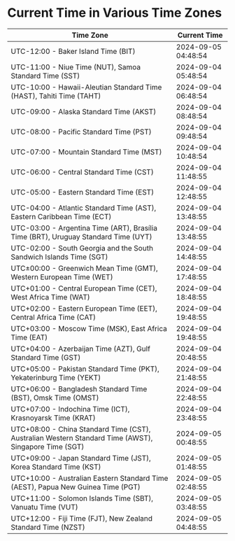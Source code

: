 # Current Time in Various Time Zones

| Time Zone | Current Time |
|-----------|--------------|
| UTC-12:00 - Baker Island Time (BIT) | 2024-09-05 04:48:54 |
| UTC-11:00 - Niue Time (NUT), Samoa Standard Time (SST) | 2024-09-04 05:48:54 |
| UTC-10:00 - Hawaii-Aleutian Standard Time (HAST), Tahiti Time (TAHT) | 2024-09-04 06:48:54 |
| UTC-09:00 - Alaska Standard Time (AKST) | 2024-09-04 08:48:54 |
| UTC-08:00 - Pacific Standard Time (PST) | 2024-09-04 09:48:54 |
| UTC-07:00 - Mountain Standard Time (MST) | 2024-09-04 10:48:54 |
| UTC-06:00 - Central Standard Time (CST) | 2024-09-04 11:48:55 |
| UTC-05:00 - Eastern Standard Time (EST) | 2024-09-04 12:48:55 |
| UTC-04:00 - Atlantic Standard Time (AST), Eastern Caribbean Time (ECT) | 2024-09-04 13:48:55 |
| UTC-03:00 - Argentina Time (ART), Brasília Time (BRT), Uruguay Standard Time (UYT) | 2024-09-04 13:48:55 |
| UTC-02:00 - South Georgia and the South Sandwich Islands Time (SGT) | 2024-09-04 14:48:55 |
| UTC±00:00 - Greenwich Mean Time (GMT), Western European Time (WET) | 2024-09-04 17:48:55 |
| UTC+01:00 - Central European Time (CET), West Africa Time (WAT) | 2024-09-04 18:48:55 |
| UTC+02:00 - Eastern European Time (EET), Central Africa Time (CAT) | 2024-09-04 19:48:55 |
| UTC+03:00 - Moscow Time (MSK), East Africa Time (EAT) | 2024-09-04 19:48:55 |
| UTC+04:00 - Azerbaijan Time (AZT), Gulf Standard Time (GST) | 2024-09-04 20:48:55 |
| UTC+05:00 - Pakistan Standard Time (PKT), Yekaterinburg Time (YEKT) | 2024-09-04 21:48:55 |
| UTC+06:00 - Bangladesh Standard Time (BST), Omsk Time (OMST) | 2024-09-04 22:48:55 |
| UTC+07:00 - Indochina Time (ICT), Krasnoyarsk Time (KRAT) | 2024-09-04 23:48:55 |
| UTC+08:00 - China Standard Time (CST), Australian Western Standard Time (AWST), Singapore Time (SGT) | 2024-09-05 00:48:55 |
| UTC+09:00 - Japan Standard Time (JST), Korea Standard Time (KST) | 2024-09-05 01:48:55 |
| UTC+10:00 - Australian Eastern Standard Time (AEST), Papua New Guinea Time (PGT) | 2024-09-05 02:48:55 |
| UTC+11:00 - Solomon Islands Time (SBT), Vanuatu Time (VUT) | 2024-09-05 03:48:55 |
| UTC+12:00 - Fiji Time (FJT), New Zealand Standard Time (NZST) | 2024-09-05 04:48:55 |
